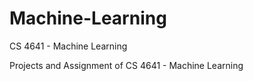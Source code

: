 # Machine-Learning
CS 4641 - Machine Learning

Projects and Assignment of CS 4641 - Machine Learning
